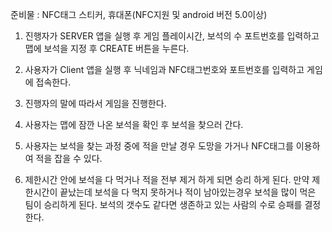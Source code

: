 준비물 : NFC태그 스티커, 휴대폰(NFC지원 및 android 버전 5.0이상)

1. 진행자가 SERVER 앱을 실행 후 게임 플레이시간, 보석의 수 포트번호를 입력하고 맵에 보석을 지정 후 CREATE 버튼을 누른다.

2. 사용자가 Client 앱을 실행 후 닉네임과 NFC태그번호와 포트번호를 입력하고 게임에 접속한다.

3. 진행자의 말에 따라서 게임을 진행한다.

4. 사용자는 맵에 잠깐 나온 보석을 확인 후 보석을 찾으러 간다.

5. 사용자는 보석을 찾는 과정 중에 적을 만날 경우 도망을 가거나 NFC태그를 이용하여 적을 잡을 수 있다.

6. 제한시간 안에 보석을 다 먹거나 적을 전부 제거 하게 되면 승리 하게 된다. 만약 제한시간이 끝났는데 보석을 다 먹지 못하거나 적이 남아있는경우 보석을 많이 먹은 팀이 승리하게 된다. 보석의 갯수도 같다면 생존하고 있는 사람의 수로 승패를 결정한다.

